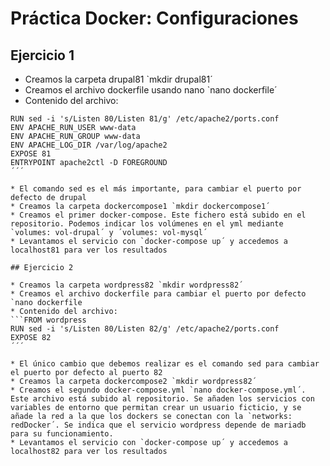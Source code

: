 # Práctica Docker: Configuraciones

## Ejercicio 1

* Creamos la carpeta drupal81 `mkdir drupal81´
* Creamos el archivo dockerfile usando nano `nano dockerfile´
* Contenido del archivo:
  
```FROM drupal
RUN sed -i 's/Listen 80/Listen 81/g' /etc/apache2/ports.conf
ENV APACHE_RUN_USER www-data
ENV APACHE_RUN_GROUP www-data
ENV APACHE_LOG_DIR /var/log/apache2
EXPOSE 81
ENTRYPOINT apache2ctl -D FOREGROUND
´´´

* El comando sed es el más importante, para cambiar el puerto por defecto de drupal
* Creamos la carpeta dockercompose1 `mkdir dockercompose1´
* Creamos el primer docker-compose. Este fichero está subido en el repositorio. Podemos indicar los volúmenes en el yml mediante `volumes: vol-drupal´ y ´volumes: vol-mysql´
* Levantamos el servicio con `docker-compose up´ y accedemos a localhost81 para ver los resultados

## Ejercicio 2

* Creamos la carpeta wordpress82 `mkdir wordpress82´
* Creamos el archivo dockerfile para cambiar el puerto por defecto `nano dockerfile
* Contenido del archivo:
```FROM wordpress
RUN sed -i 's/Listen 80/Listen 82/g' /etc/apache2/ports.conf
EXPOSE 82
´´´

* El único cambio que debemos realizar es el comando sed para cambiar el puerto por defecto al puerto 82
* Creamos la carpeta dockercompose2 `mkdir wordpress82´
* Creamos el segundo docker-compose.yml `nano docker-compose.yml´. Este archivo está subido al repositorio. Se añaden los servicios con variables de entorno que permitan crear un usuario ficticio, y se añade la red a la que los dockers se conectan con la `networks: redDocker´. Se indica que el servicio wordpress depende de mariadb para su funcionamiento. 
* Levantamos el servicio con `docker-compose up´ y accedemos a localhost82 para ver los resultados





















